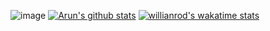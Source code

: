 ![image](https://duckduckgo.com/?q=golangg+gif&iax=images&ia=images&iai=https%3A%2F%2Fdwglogo.com%2Fwp-content%2Fuploads%2F2017%2F08%2Fmuscles-clipart-ghoper.gif)
[![Arun's github stats](https://github-readme-stats.vercel.app/api?username=arunsri7&count_private=true&show_icons=true&theme=dark)](https://github.com/anuraghazra/github-readme-stats)
[![willianrod's wakatime stats](https://github-readme-stats.vercel.app/api/wakatime?username=arunsri7)](https://github.com/anuraghazra/github-readme-stats)

